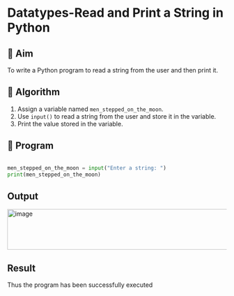 # Datatypes-Read and Print a String in Python

## 🎯 Aim
To write a Python program to read a string from the user and then print it.

## 🧠 Algorithm
1. Assign a variable named `men_stepped_on_the_moon`.
2. Use `input()` to read a string from the user and store it in the variable.
3. Print the value stored in the variable.

## 🧾 Program
```python

men_stepped_on_the_moon = input("Enter a string: ")
print(men_stepped_on_the_moon)
```

## Output
<img width="660" height="93" alt="image" src="https://github.com/user-attachments/assets/3cf41eac-c70b-4ad9-be03-e20c78ce5607" />


## Result
Thus the program has been successfully executed
